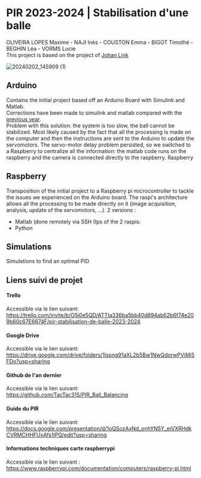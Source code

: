 # PIR 2023-2024 | Stabilisation d'une balle
OLIVEIRA LOPES Maxime - NAJI Inès - COUSTON Emma - BIGOT Timothé - BEGHIN Léa - VORMS Lucie  
This project is based on the project of [Johan Link](https://github.com/JohanLink/Ball-Balancing-PID-System?tab=readme-ov-file)   

![20240202_145909 (1)](https://github.com/Moliveiralo/PIR-2324-StabilisationBalle/assets/133717115/8f52fa8f-02b0-4ea9-83f4-4813ad36bbab)  


## Arduino 
Contains the initial project based off an Arduino Board with Simulink and Matlab.  
Corrections have been made to simulink and matlab compared with the [previous year](https://github.com/TacTac315/PIR_Ball_Balancing).    
Problem with this solution: the system is too slow, the ball cannot be stabilized. Most likely caused by the fact that all the processing is made on the computer and then the instructions are sent to the Arduino to update the servomotors.
The servo-motor delay problem persisted, so we switched to a Raspberry to centralize all the information: the matlab code runs on the raspberry and the camera is connected directly to the raspberry.
Raspberry  

## Raspberry
Transposition of the initial project to a Raspberry pi microcontroller to tackle the issues we experienced on the Arduino board. The raspi's architecture allows all the processing to be made directly on it (image acquisition, analysis, update of the servomotors, ...).
2 versions :  
- Matlab (done remotely via SSH (Ips of the 2 raspis: 
- Python

## Simulations
Simulations to find an optimal PID
 
## Liens suivi de projet
#### Trello
Accessible via le lien suivant: https://trello.com/invite/b/O5i0e5QD/ATTIa336ba5bb40d894ab62b6f74e209b60c67E6674F/pir-stabilisation-de-balle-2023-2024

#### Google Drive
Accessible via le lien suivant: https://drive.google.com/drive/folders/1lspng91aXL2b5Bw1NwQdorwPViMi5FDo?usp=sharing

#### Github de l'an dernier
Accessible via le lien suivant: https://github.com/TacTac315/PIR_Ball_Balancing

#### Guide du PIR
Accessible via le lien suivant: https://docs.google.com/presentation/d/1oQSozAxNd_onhYN5Y_eiVXRHdkCVRMCHHFUxAfs1lPQ/edit?usp=sharing

#### Informations techniques carte raspberrypi
Accessible via le lien suivant : https://www.raspberrypi.com/documentation/computers/raspberry-pi.html
